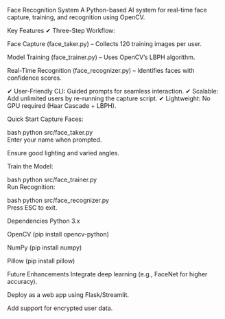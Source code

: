 Face Recognition System
A Python-based AI system for real-time face capture, training, and recognition using OpenCV.

Key Features
✔ Three-Step Workflow:

Face Capture (face_taker.py) – Collects 120 training images per user.

Model Training (face_trainer.py) – Uses OpenCV’s LBPH algorithm.

Real-Time Recognition (face_recognizer.py) – Identifies faces with confidence scores.

✔ User-Friendly CLI: Guided prompts for seamless interaction.
✔ Scalable: Add unlimited users by re-running the capture script.
✔ Lightweight: No GPU required (Haar Cascade + LBPH).


Quick Start
Capture Faces:

bash
python src/face_taker.py  
Enter your name when prompted.

Ensure good lighting and varied angles.

Train the Model:

bash
python src/face_trainer.py  
Run Recognition:

bash
python src/face_recognizer.py  
Press ESC to exit.

Dependencies
Python 3.x

OpenCV (pip install opencv-python)

NumPy (pip install numpy)

Pillow (pip install pillow)

Future Enhancements
Integrate deep learning (e.g., FaceNet for higher accuracy).

Deploy as a web app using Flask/Streamlit.

Add support for encrypted user data.
